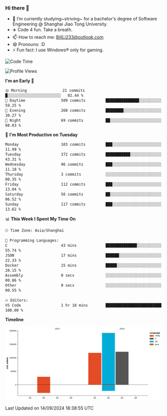### Hi there 👋
- 🌱 I’m currently studying~striving~ for a bachelor's degree of Software Engineering @ Shanghai Jiao Tong University.
- ✈️ Code 4 fun. Take a breath.
- 📫 How to reach me: BillLi233@outlook.com
- 😄 Pronouns: :D
- ⚡ Fun fact: I use Windows® only for gaming.

<!--START_SECTION:waka-->
![Code Time](http://img.shields.io/badge/Code%20Time-323%20hrs%204%20mins-blue)

![Profile Views](http://img.shields.io/badge/Profile%20Views-0-blue)

**I'm an Early 🐤** 

```text
🌞 Morning                21 commits          █░░░░░░░░░░░░░░░░░░░░░░░░   02.44 % 
🌆 Daytime                509 commits         ███████████████░░░░░░░░░░   59.25 % 
🌃 Evening                260 commits         ████████░░░░░░░░░░░░░░░░░   30.27 % 
🌙 Night                  69 commits          ██░░░░░░░░░░░░░░░░░░░░░░░   08.03 % 
```
📅 **I'm Most Productive on Tuesday** 

```text
Monday                   103 commits         ███░░░░░░░░░░░░░░░░░░░░░░   11.99 % 
Tuesday                  372 commits         ███████████░░░░░░░░░░░░░░   43.31 % 
Wednesday                96 commits          ███░░░░░░░░░░░░░░░░░░░░░░   11.18 % 
Thursday                 3 commits           ░░░░░░░░░░░░░░░░░░░░░░░░░   00.35 % 
Friday                   112 commits         ███░░░░░░░░░░░░░░░░░░░░░░   13.04 % 
Saturday                 56 commits          ██░░░░░░░░░░░░░░░░░░░░░░░   06.52 % 
Sunday                   117 commits         ███░░░░░░░░░░░░░░░░░░░░░░   13.62 % 
```


📊 **This Week I Spent My Time On** 

```text
🕑︎ Time Zone: Asia/Shanghai

💬 Programming Languages: 
C                        43 mins             ██████████████░░░░░░░░░░░   55.74 % 
JSON                     17 mins             ██████░░░░░░░░░░░░░░░░░░░   22.33 % 
Docker                   15 mins             █████░░░░░░░░░░░░░░░░░░░░   20.15 % 
Assembly                 0 secs              ░░░░░░░░░░░░░░░░░░░░░░░░░   00.86 % 
Other                    0 secs              ░░░░░░░░░░░░░░░░░░░░░░░░░   00.55 % 

🔥 Editors: 
VS Code                  1 hr 18 mins        █████████████████████████   100.00 % 
```

**Timeline**

![Lines of Code chart](https://raw.githubusercontent.com/GMH233/GMH233/main/assets/bar_graph.png)


 Last Updated on 14/09/2024 18:38:55 UTC
<!--END_SECTION:waka-->

<!--
**GMH233/GMH233** is a ✨ _special_ ✨ repository because its `README.md` (this file) appears on your GitHub profile.

Here are some ideas to get you started:

- 🔭 I’m currently working on ...
- 🌱 I’m currently learning ...
- 👯 I’m looking to collaborate on ...
- 🤔 I’m looking for help with ...
- 💬 Ask me about ...
- 📫 How to reach me: ...
- 😄 Pronouns: ...
- ⚡ Fun fact: ...
-->
